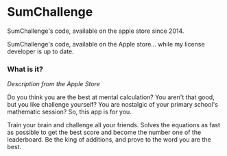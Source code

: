 # SumChallenge
SumChallenge's code, available on the apple store since 2014.

SumChallenge's code, available on the Apple store... while my license developer is up to date.

### What is it?

*Description from the Apple Store*

Do you think you are the best at mental calculation? You aren't that good, but you like challenge yourself? You are nostalgic of your primary school's mathematic session? So, this app is for you.

Train your brain and challenge all your friends. Solves the equations as fast as possible to get the best score and become the number one of the leaderboard. Be the king of additions, and prove to the word you are the best.
